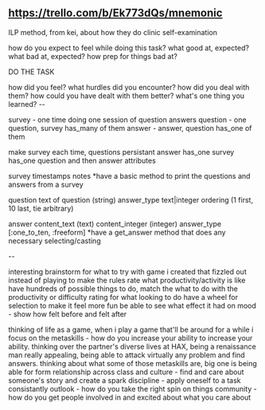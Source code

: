 https://trello.com/b/Ek773dQs/mnemonic
--
ILP method, from kei, about how they do clinic self-examination

how do you expect to feel while doing this task?
what good at, expected?
what bad at, expected?
how prep for things bad at?

DO THE TASK

<essay for self-assessment>
  how did you feel?
  what hurdles did you encounter?
  how did you deal with them?
  how could you have dealt with them better?
  what's one thing you learned?
--

survey - one time doing one session of question answers
question - one question, survey has_many of them
answer - answer, question has_one of them

make survey each time, questions persistant
answer has_one survey has_one question and then answer attributes

survey
  timestamps
  notes
  *have a basic method to print the questions and answers from a survey

question
  text of question (string)
  answer_type text|integer
  ordering (1 first, 10 last, tie arbitrary)

answer
  content_text (text)
  content_integer (integer)
  answer_type [:one_to_ten, :freeform]
  *have a get_answer method that does any necessary selecting/casting

--

interesting brainstorm for what to try with game i created that fizzled out
  instead of playing to make the rules
  rate what productivity/activity is like
    have hundreds of possible things to do, match the what to do with the productivity or difficulty rating for what looking to do
    have a wheel for selection to make it feel more fun
    be able to see what effect it had on mood - show how felt before and felt after

thinking of life as a game, when i play a game that'll be around for a while i focus on the metaskills - how do you increase your ability to increase your ability. thinking over the partner's diverse lives at HAX, being a renaissance man really appealing, being able to attack virtually any problem and find answers. thinking about what some of those metaskills are, big one 
  is being able for form relationship across class and culture - find and care about someone's story and create a spark
  discipline - apply oneself to a task consistantly
  outlook - how do you take the right spin on things
  community - how do you get people involved in and excited about what you care about